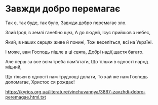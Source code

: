 Завжди добро перемагає
================================================================

Так є, так буде, так було,
Завжди добро перемагає зло.

Злий Ірод із землі ганебно щез,
А до людей, Ісус прийшов з небес,

Який, в наших серцях живе й понині,
Тож веселіться, всі на Україні.

І може, вам Господь пішле в ці свята,
Добрі надії,щастя багато.

Але перш за все всім треба пам'ятати,
Що тільки в єдності народ міцний,

Що тільки в єдності нам труднощі долати,
То хай же нам Господь допомагає, Христос ся рождає!


https://kyrios.org.ua/literature/vinchuvannya/3867-zavzhdi-dobro-peremagae.html.txt
